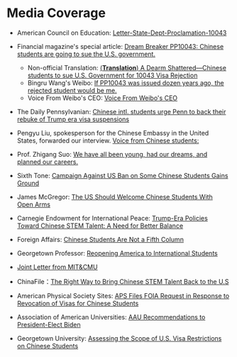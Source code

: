 <!--
 * @Author: WANG Maonan
 * @Date: 2021-07-04 12:10:36
 * @Description: 媒体报道, 英文
 * @LastEditTime: 2021-07-06 20:18:48
-->
# Media Coverage

- American Council on Education: [Letter-State-Dept-Proclamation-10043](https://www.acenet.edu/Documents/Letter-State-Dept-Proclamation-10043-061021.pdf)

- Financial magazine's special article: [Dream Breaker PP10043: Chinese students are going to sue the U.S. government.](https://m.weibo.cn/1684012053/4646253742788686)
    - Non-official Translation: [(**Translation**) A Dearm Shattered—Chinese students to sue U.S. Government for 10043 Visa Rejection](https://10043.org/en/notes/caijing_magzine)
    - Bingru Wang's Weibo: [If PP10043 was issued dozen years ago, the rejected student would be me.](https://m.weibo.cn/2174585797/4646485893316992)
    - Voice From Weibo's CEO: [Voice From Weibo's CEO](https://m.weibo.cn/1111681197/4646614302724139)

- The Daily Pennsylvanian: [Chinese intl. students urge Penn to back their rebuke of Trump era visa suspensions](https://www.thedp.com/article/2021/06/proclamation-10043-chinese-penn-students)

- Pengyu Liu, spokesperson for the Chinese Embassy in the United States, forwarded our interview. [Voice from Chinese students:](https://twitter.com/SpoxCHNinUS/status/1397582046042550273?s=20)

- Prof. Zhigang Suo: [We have all been young, had our dreams, and planned our careers.](https://twitter.com/zhigangsuo/status/1397280749817106437?s=09)

- Sixth Tone: [Campaign Against US Ban on Some Chinese Students Gains Ground](https://mp.weixin.qq.com/s/cn8KTdkln7mmeUTP4rbmfA)

- James McGregor: [The US Should Welcome Chinese Students With Open Arms](https://www.linkedin.com/pulse/us-should-welcome-chinese-students-open-arms-james-mcgregor/?trackingId=5xbIA%2B9GYIHAn7p3nAA2kg%3D%3D)

- Carnegie Endowment for International Peace: [Trump-Era Policies Toward Chinese STEM Talent: A Need for Better Balance](https://carnegieendowment.org/2021/03/25/trump-era-policies-toward-chinese-stem-talent-need-for-better-balance-pub-84137)

- Foreign Affairs: [Chinese Students Are Not a Fifth Column](https://www.foreignaffairs.com/articles/united-states/2021-04-23/chinese-students-are-not-fifth-column)

- Georgetown Professor: [Reopening America to International Students](https://datacatalyst.org/wp-content/uploads/2021/04/Reopening-America-to-International-Students-V4.pdf)

- [Joint Letter from MIT&CMU](https://gsc.mit.edu/wp-content/uploads/2020/12/Letter-from-Graduate-Student-Governments-on-Priorities-for-the-DHS-and-DOS-Transition-Teams.pdf)

- ChinaFile：[The Right Way to Bring Chinese STEM Talent Back to the U.S](https://www.chinafile.com/reporting-opinion/viewpoint/right-way-bring-chinese-stem-talent-back-us)

- American Physical Society Sites: [APS Files FOIA Request in Response to Revocation of Visas for Chinese Students](https://www.aps.org/policy/analysis/foia-request.cfm)

- Association of American Universities: [AAU Recommendations to President-Elect Biden](https://www.aau.edu/sites/default/files/AAU-Files/Key-Issues/AAU_Recommendations_to_President-elect_Biden.pdf)

- Georgetown University: [Assessing the Scope of U.S. Visa Restrictions on Chinese Students](https://cset.georgetown.edu/publication/assessing-the-scope-of-u-s-visa-restrictions-on-chinese-students/)
